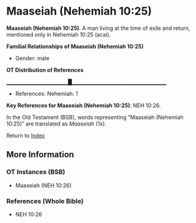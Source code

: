 # Maaseiah (Nehemiah 10:25)
**Maaseiah (Nehemiah 10:25)**. 
A man living at the time of exile and return, mentioned only in Nehemiah 10:25 (acai). 




**Familial Relationships of Maaseiah (Nehemiah 10:25)**


* Gender: male


**OT Distribution of References**

▁▁▁▁▁▁▁▁▁▁▁▁▁▁▁█▁▁▁▁▁▁▁▁▁▁▁▁▁▁▁▁▁▁▁▁▁▁▁
* References: Nehemiah: 1



**Key References for Maaseiah (Nehemiah 10:25)**: 
NEH 10:26. 


In the Old Testament (BSB), words representing “Maaseiah (Nehemiah 10:25)” are translated as 
*Maaseiah* (1x). 




Return to [Index](00-Index.md)

## More Information

### OT Instances (BSB)

* Maaseiah (NEH 10:26)



### References (Whole Bible)

* NEH 10:26



